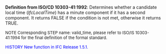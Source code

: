 ﻿**Definition from ISO/CD 10303-41:1992**: Determines whether a candidate local time (_IfcLocalTime_) has a minute component if it has a second component. It returns FALSE if the condition is not met, otherwise it returns TRUE.

> <font size="-1">
  NOTE Corresponding STEP name: valid_time, please refer to ISO/IS 10303-41:1994
  for the final definition of the formal standard.
</font>

> <font size="-1" color="#0000FF">
  HISTORY New function in IFC Release 1.5.1.
</font>
